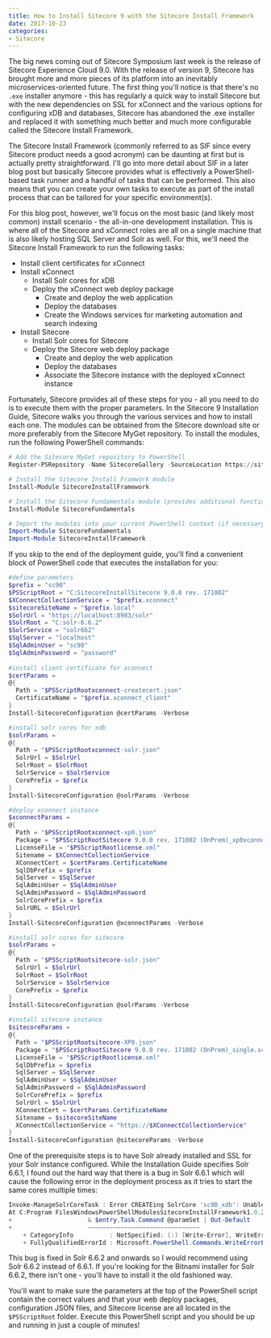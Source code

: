 ```yaml
---
title: How to Install Sitecore 9 with the Sitecore Install Framework
date: 2017-10-23
categories: 
- Sitecore
---
```


The big news coming out of Sitecore Symposium last week is the release of Sitecore Experience Cloud 9.0. With the release of version 9, Sitecore has brought more and more pieces of its platform into an inevitably microservices-oriented future. The first thing you'll notice is that there's no `.exe` installer anymore - this has regularly a quick way to install Sitecore but with the new dependencies on SSL for xConnect and the various options for configuring xDB and databases, Sitecore has abandoned the .exe installer and replaced it with something much better and much more configurable called the Sitecore Install Framework.

The Sitecore Install Framework (commonly referred to as SIF since every Sitecore product needs a good acronym) can be daunting at first but is actually pretty straightforward. I'll go into more detail about SIF in a later blog post but basically Sitecore provides what is effectively a PowerShell-based task runner and a handful of tasks that can be performed. This also means that you can create your own tasks to execute as part of the install process that can be tailored for your specific environment(s).

For this blog post, however, we'll focus on the most basic (and likely most common) install scenario - the all-in-one development installation. This is where all of the Sitecore and xConnect roles are all on a single machine that is also likely hosting SQL Server and Solr as well. For this, we'll need the Sitecore Install Framework to run the following tasks:

* Install client certificates for xConnect
* Install xConnect
  * Install Solr cores for xDB
  * Deploy the xConnect web deploy package
    * Create and deploy the web application
    * Deploy the databases
    * Create the Windows services for marketing automation and search indexing
* Install Sitecore
  * Install Solr cores for Sitecore
  * Deploy the Sitecore web deploy package
    * Create and deploy the web application
    * Deploy the databases
    * Associate the Sitecore instance with the deployed xConnect instance

Fortunately, Sitecore provides all of these steps for you - all you need to do is to execute them with the proper parameters. In the Sitecore 9 Installation Guide, Sitecore walks you through the various services and how to install each one. The modules can be obtained from the Sitecore download site or more preferably from the Sitecore MyGet repository. To install the modules, run the following PowerShell commands:

```powershell
# Add the Sitecore MyGet repository to PowerShell
Register-PSRepository -Name SitecoreGallery -SourceLocation https://sitecore.myget.org/F/sc-powershell/api/v2

# Install the Sitecore Install Framwork module
Install-Module SitecoreInstallFramework

# Install the Sitecore Fundamentals module (provides additional functionality for local installations like creating self-signed certificates)
Install-Module SitecoreFundamentals

# Import the modules into your current PowerShell context (if necessary)
Import-Module SitecoreFundamentals
Import-Module SitecoreInstallFramework
```

If you skip to the end of the deployment guide, you'll find a convenient block of PowerShell code that executes the installation for you:

```powershell
#define parameters
$prefix = "sc90"
$PSScriptRoot = "C:SitecoreInstallSitecore 9.0.0 rev. 171002"
$XConnectCollectionService = "$prefix.xconnect"
$sitecoreSiteName = "$prefix.local"
$SolrUrl = "https://localhost:8983/solr"
$SolrRoot = "C:solr-6.6.2"
$SolrService = "solr662"
$SqlServer = "localhost"
$SqlAdminUser = "sc90"
$SqlAdminPassword = "password" 
 
#install client certificate for xconnect 
$certParams =
@{
  Path = "$PSScriptRootxconnect-createcert.json"
  CertificateName = "$prefix.xconnect_client"
}
Install-SitecoreConfiguration @certParams -Verbose

#install solr cores for xdb
$solrParams =
@{
  Path = "$PSScriptRootxconnect-solr.json"
  SolrUrl = $SolrUrl
  SolrRoot = $SolrRoot  
  SolrService = $SolrService  
  CorePrefix = $prefix
}
Install-SitecoreConfiguration @solrParams -Verbose

#deploy xconnect instance 
$xconnectParams = 
@{
  Path = "$PSScriptRootxconnect-xp0.json"
  Package = "$PSScriptRootSitecore 9.0.0 rev. 171002 (OnPrem)_xp0xconnect.scwdp.zip"
  LicenseFile = "$PSScriptRootlicense.xml"
  Sitename = $XConnectCollectionService
  XConnectCert = $certParams.CertificateName
  SqlDbPrefix = $prefix  
  SqlServer = $SqlServer  
  SqlAdminUser = $SqlAdminUser
  SqlAdminPassword = $SqlAdminPassword
  SolrCorePrefix = $prefix
  SolrURL = $SolrUrl
}
Install-SitecoreConfiguration @xconnectParams -Verbose

#install solr cores for sitecore
$solrParams =
@{
  Path = "$PSScriptRootsitecore-solr.json"
  SolrUrl = $SolrUrl
  SolrRoot = $SolrRoot
  SolrService = $SolrService
  CorePrefix = $prefix
}
Install-SitecoreConfiguration @solrParams -Verbose

#install sitecore instance
$sitecoreParams =
@{
  Path = "$PSScriptRootsitecore-XP0.json"
  Package = "$PSScriptRootSitecore 9.0.0 rev. 171002 (OnPrem)_single.scwdp.zip"
  LicenseFile = "$PSScriptRootlicense.xml"
  SqlDbPrefix = $prefix  
  SqlServer = $SqlServer  
  SqlAdminUser = $SqlAdminUser
  SqlAdminPassword = $SqlAdminPassword
  SolrCorePrefix = $prefix  
  SolrUrl = $SolrUrl
  XConnectCert = $certParams.CertificateName
  Sitename = $sitecoreSiteName
  XConnectCollectionService = "https://$XConnectCollectionService"
}
Install-SitecoreConfiguration @sitecoreParams -Verbose
```

One of the prerequisite steps is to have Solr already installed and SSL for your Solr instance configured. While the Installation Guide specifies Solr 6.6.1, I found out the hard way that there is a bug in Solr 6.6.1 which will cause the following error in the deployment process as it tries to start the same cores multiple times:

```powershell
Invoke-ManageSolrCoreTask : Error CREATEing SolrCore 'sc90_xdb': Unable to create core [sc90_xdb] Caused by: null
At C:Program FilesWindowsPowerShellModulesSitecoreInstallFramework1.0.2PublicInstall-SitecoreConfiguration.ps1:253 char:21
+                     & $entry.Task.Command @paramSet | Out-Default
+                     ~~~~~~~~~~~~~~~~~~~~~~~~~~~~~~~
    + CategoryInfo          : NotSpecified: (:) [Write-Error], WriteErrorException
    + FullyQualifiedErrorId : Microsoft.PowerShell.Commands.WriteErrorException,Invoke-ManageSolrCoreTask
```

This bug is fixed in Solr 6.6.2 and onwards so I would recommend using Solr 6.6.2 instead of 6.6.1. If you're looking for the Bitnami installer for Solr 6.6.2, there isn't one - you'll have to install it the old fashioned way.

You'll want to make sure the parameters at the top of the PowerShell script contain the correct values and that your web deploy packages, configuration JSON files, and Sitecore license are all located in the `$PSScriptRoot` folder. Execute this PowerShell script and you should be up and running in just a couple of minutes!

